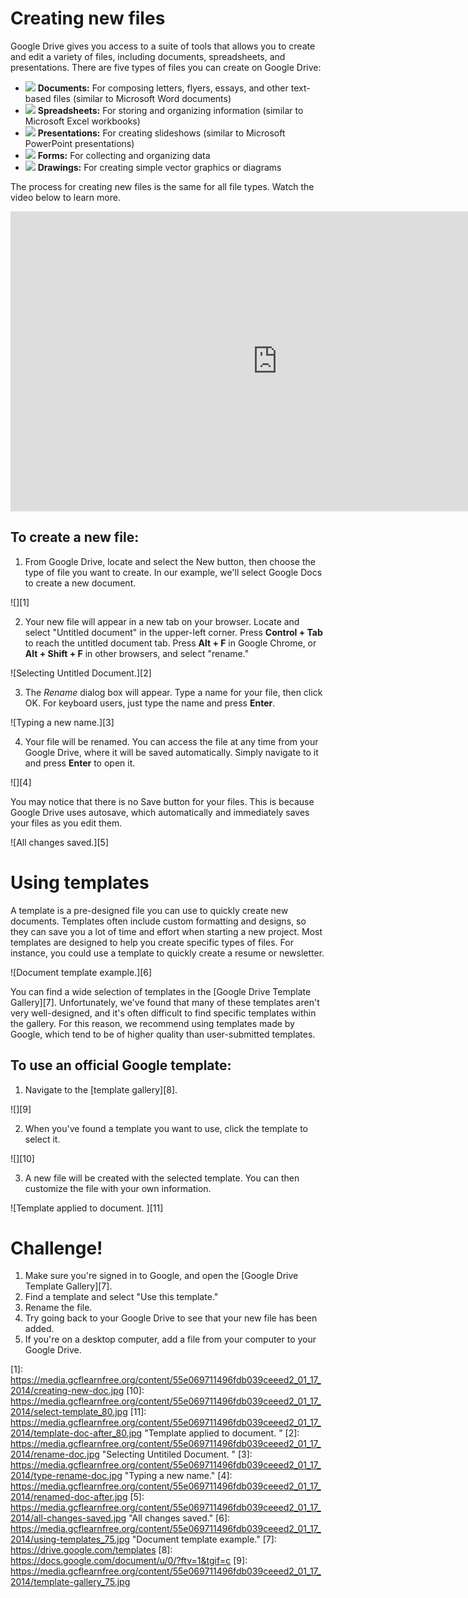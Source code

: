 # Creating new files

Google Drive gives you access to a suite of tools that allows you to create and edit a variety of files, including documents, spreadsheets, and presentations. There are five types of files you can create on Google Drive:

- ![](https://media.gcflearnfree.org/content/55e0696e1496fdb039ceeecf_01_17_2014/docs.png) **Documents:** For composing letters, flyers, essays, and other text-based files (similar to Microsoft Word documents)
- ![](https://media.gcflearnfree.org/content/55e0696e1496fdb039ceeecf_01_17_2014/sheets.png) **Spreadsheets:** For storing and organizing information (similar to Microsoft Excel workbooks)
- ![](https://media.gcflearnfree.org/content/55e0696e1496fdb039ceeecf_01_17_2014/slides.png) **Presentations:** For creating slideshows (similar to Microsoft PowerPoint presentations)
- ![](https://media.gcflearnfree.org/content/55e0696e1496fdb039ceeecf_01_17_2014/forms.png) **Forms:** For collecting and organizing data
- ![](https://media.gcflearnfree.org/content/55e0696e1496fdb039ceeecf_01_17_2014/drawings.png) **Drawings:** For creating simple vector graphics or diagrams

The process for creating new files is the same for all file types. Watch the video below to learn more.

<iframe width="853" height="480" src="https://www.youtube.com/embed/cMRBv3BrU_E" frameborder="0" allow="accelerometer; autoplay; encrypted-media; gyroscope; picture-in-picture" allowfullscreen="">
</iframe>

## To create a new file:

1. From Google Drive, locate and select the New button, then choose the type of file you want to create. In our example, we'll select Google Docs to create a new document.

  ![][1]

2. Your new file will appear in a new tab on your browser. Locate and select "Untitled document" in the upper-left corner. Press **Control + Tab** to reach the untitled document tab. Press **Alt + F** in Google Chrome, or **Alt + Shift + F** in other browsers, and select "rename."

  ![Selecting Untitled Document.][2]

3. The _Rename_ dialog box will appear. Type a name for your file, then click OK. For keyboard users, just type the name and press **Enter**.

  ![Typing a new name.][3]

4. Your file will be renamed. You can access the file at any time from your Google Drive, where it will be saved automatically. Simply navigate to it and press **Enter** to open it.

  ![][4]

You may notice that there is no Save button for your files. This is because Google Drive uses autosave, which automatically and immediately saves your files as you edit them.

![All changes saved.][5]

# Using templates

A template is a pre-designed file you can use to quickly create new documents. Templates often include custom formatting and designs, so they can save you a lot of time and effort when starting a new project. Most templates are designed to help you create specific types of files. For instance, you could use a template to quickly create a resume or newsletter.

![Document template example.][6]

You can find a wide selection of templates in the [Google Drive Template Gallery][7]. Unfortunately, we've found that many of these templates aren't very well-designed, and it's often difficult to find specific templates within the gallery. For this reason, we recommend using templates made by Google, which tend to be of higher quality than user-submitted templates.

## To use an official Google template:

1. Navigate to the [template gallery][8].

  ![][9]

2. When you've found a template you want to use, click the template to select it.

  ![][10]

3. A new file will be created with the selected template. You can then customize the file with your own information.

  ![Template applied to document. ][11]

# Challenge!

1. Make sure you're signed in to Google, and open the [Google Drive Template Gallery][7].
2. Find a template and select "Use this template."
3. Rename the file.
4. Try going back to your Google Drive to see that your new file has been added.
5. If you're on a desktop computer, add a file from your computer to your Google Drive.

[1]: <https://media.gcflearnfree.org/content/55e069711496fdb039ceeed2_01_17_2014/creating-new-doc.jpg> [10]: <https://media.gcflearnfree.org/content/55e069711496fdb039ceeed2_01_17_2014/select-template_80.jpg> [11]: <https://media.gcflearnfree.org/content/55e069711496fdb039ceeed2_01_17_2014/template-doc-after_80.jpg> "Template applied to document. " [2]: <https://media.gcflearnfree.org/content/55e069711496fdb039ceeed2_01_17_2014/rename-doc.jpg> "Selecting Untitiled Document. " [3]: <https://media.gcflearnfree.org/content/55e069711496fdb039ceeed2_01_17_2014/type-rename-doc.jpg> "Typing a new name." [4]: <https://media.gcflearnfree.org/content/55e069711496fdb039ceeed2_01_17_2014/renamed-doc-after.jpg> [5]: <https://media.gcflearnfree.org/content/55e069711496fdb039ceeed2_01_17_2014/all-changes-saved.jpg> "All changes saved." [6]: <https://media.gcflearnfree.org/content/55e069711496fdb039ceeed2_01_17_2014/using-templates_75.jpg> "Document template example." [7]: <https://drive.google.com/templates> [8]: <https://docs.google.com/document/u/0/?ftv=1&tgif=c> [9]: <https://media.gcflearnfree.org/content/55e069711496fdb039ceeed2_01_17_2014/template-gallery_75.jpg>
